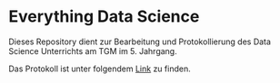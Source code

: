 # Everything Data Science

Dieses Repository dient zur Bearbeitung und Protokollierung des Data Science Unterrichts am TGM im 5. Jahrgang.

Das Protokoll ist unter folgendem [Link](https://kurbaniec-tgm.github.io/everything-data-science/intro) zu finden.